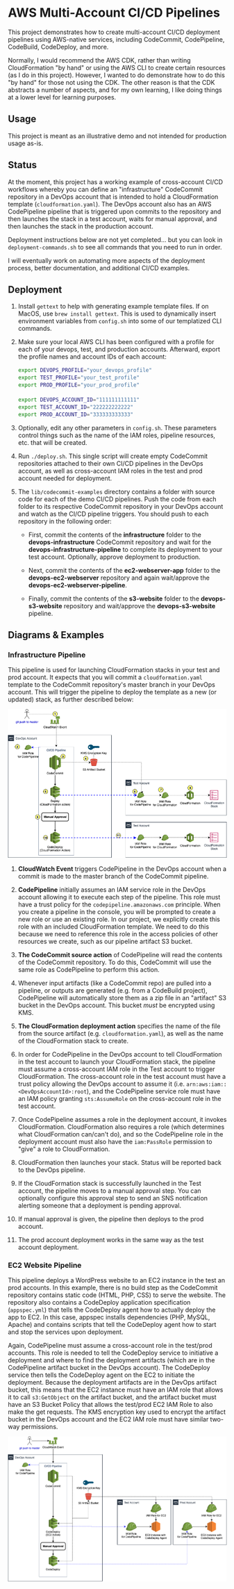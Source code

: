 # AWS Multi-Account CI/CD Pipelines

This project demonstrates how to create multi-account CI/CD deployment pipelines using AWS-native services, including CodeCommit, CodePipeline, CodeBuild, CodeDeploy, and more. 

Normally, I would recommend the AWS CDK, rather than writing CloudFormation "by hand" or using the AWS CLI to create certain resources (as I do in this project). However, I wanted to do demonstrate how to do this "by hand" for those not using the CDK. The other reason is that the CDK abstracts a number of aspects, and for my own learning, I like doing things at a lower level for learning purposes. 

## Usage

This project is meant as an illustrative demo and not intended for production usage as-is. 

## Status

At the moment, this project has a working example of cross-account CI/CD workflows whereby you can define an "infrastructure" CodeCommit repository in a DevOps account that is intended to hold a CloudFormation template (`cloudformation.yaml`). The DevOps account also has an AWS CodePipeline pipeline that is triggered upon commits to the repository and then launches the stack in a test account, waits for manual approval, and then launches the stack in the production account. 

Deployment instructions below are not yet completed... but you can look in `deployment-commands.sh` to see all commands that you need to run in order. 

I will eventually work on automating more aspects of the deployment process, better documentation, and additional CI/CD examples. 

## Deployment

1. Install `gettext` to help with generating example template files. If on MacOS, use `brew install gettext`. This is used to dynamically insert environment variables from `config.sh` into some of our templatized CLI commands.

1. Make sure your local AWS CLI has been configured with a profile for each of your devops, test, and production accounts. Afterward, export the profile names and account IDs of each account: 

    ```sh
    export DEVOPS_PROFILE="your_devops_profile"
    export TEST_PROFILE="your_test_profile"
    export PROD_PROFILE="your_prod_profile"

    export DEVOPS_ACCOUNT_ID="111111111111"
    export TEST_ACCOUNT_ID="222222222222"
    export PROD_ACCOUNT_ID="333333333333"
    ```

1. Optionally, edit any other parameters in `config.sh`. These parameters control things such as the name of the IAM roles, pipeline resources, etc. that will be created. 

1. Run `./deploy.sh`. This single script will create empty CodeCommit repositories attached to their own CI/CD pipelines in the DevOps account, as well as cross-account IAM roles in the test and prod account needed for deployment.

1. The `lib/codecommit-examples` directory contains a folder with source code for each of the demo CI/CD pipelines. Push the code from each folder to its respective CodeCommit repository in your DevOps account and watch as the CI/CD pipeline triggers. You should push to each repository in the following order: 

    * First, commit the contents of the **infrastructure** folder to the **devops-infrastructure** CodeCommit repository and wait for the **devops-infrastructure-pipeline** to complete its deployment to your test account. Optionally, approve deployment to production. 

    * Next, commit the contents of the **ec2-webserver-app** folder to the **devops-ec2-webserver** repository and again wait/approve the **devops-ec2-webserver-pipeline**. 

    * Finally, commit the contents of the **s3-website** folder to the **devops-s3-website** repository and wait/approve the **devops-s3-website** pipeline. 

## Diagrams & Examples

### Infrastructure Pipeline

This pipeline is used for launching CloudFormation stacks in your test and prod account. It expects that you will commit a `cloudformation.yaml` template to the CodeCommit repository's master branch in your DevOps account. This will trigger the pipeline to deploy the template as a new (or updated) stack, as further described below:  

![](images/infrastructure-pipeline.png)

1. **CloudWatch Event** triggers CodePipeline in the DevOps account when a commit is made to the master branch of the CodeCommit pipeline. 

2. **CodePipeline** initially assumes an IAM service role in the DevOps account allowing it to execute each step of the pipeline. This role must have a trust policy for the `codepipeline.amazonaws.com` principle. When you create a pipeline in the console, you will be prompted to create a new role or use an existing role. In our project, we explicitly create this role with an included CloudFormation template. We need to do this because we need to reference this role in the access policies of other resources we create, such as our pipeline artifact S3 bucket. 

3. **The CodeCommit source action** of CodePipeline will read the contents of the CodeCommit repository. To do this, CodeCommit will use the same role as CodePipeline to perform this action.

4. Whenever input artifacts (like a CodeCommit repo) are pulled into a pipeline, or outputs are generated (e.g. from a CodeBuild project), CodePipeline will automatically store them as a zip file in an "artifact" S3 bucket in the DevOps account. This bucket *must* be encrypted using KMS. 

5. **The CloudFormation deployment action** specifies the name of the file from the source artifact (e.g. `cloudformation.yaml`), as well as the name of the CloudFormation stack to create. 

6. In order for CodePipeline in the DevOps account to tell CloudFormation in the test account to launch your CloudFormation stack, the pipeline must assume a cross-account IAM role in the Test account to trigger CloudFormation. The cross-account role in the test account must have a trust policy allowing the DevOps account to assume it (i.e. `arn:aws:iam::<DevOpsAccountId>:root`), and the CodePipeline service role must have an IAM policy granting `sts:AssumeRole` on the cross-account role in the test account.

7. Once CodePipeline assumes a role in the deployment account, it invokes CloudFormation. CloudFormation also requires a role (which determines what CloudFormation can/can't do), and so the CodePipeline role in the deployment account must also have the `iam:PassRole` permission to "give" a role to CloudFormation.

8. CloudFormation then launches your stack. Status will be reported back to the DevOps pipeline.

9. If the CloudFormation stack is successfully launched in the Test account, the pipeline moves to a manual approval step. You can optionally configure this approval step to send an SNS notification alerting someone that a deployment is pending approval. 

10. If manual approval is given, the pipeline then deploys to the prod account.

11. The prod account deployment works in the same way as the test account deployment.

### EC2 Website Pipeline

This pipeline deploys a WordPress website to an EC2 instance in the test an prod accounts. In this example, there is no build step as the CodeCommit repository contains static code (HTML, PHP, CSS) to serve the website. The repository also contains a CodeDeploy application specification (`appspec.yml`) that tells the CodeDeploy agent how to actually deploy the app to EC2. In this case, appspec installs dependencies (PHP, MySQL, Apache) and contains scripts that tell the CodeDeploy agent how to start and stop the services upon deployment. 

Again, CodePipeline must assume a cross-account role in the test/prod accounts. This role is needed to tell the CodeDeploy service to initiative a deployment and where to find the deployment artifacts (which are in the CodePipeline artifact bucket in the DevOps account). The CodeDeploy service then tells the CodeDeploy agent on the EC2 to initiate the deployment. Because the deployment artifacts are in the DevOps artifact bucket, this means that the EC2 instance must have an IAM role that allows it to call `s3:GetObject` on the artifact bucket, and the artifact bucket must have an S3 Bucket Policy that allows the test/prod EC2 IAM Role to also make the get requests. The KMS encryption key used to encrypt the artifact bucket in the DevOps account and the EC2 IAM role must have similar two-way permissions.

![](images/ec2-deploy-pipeline.png)